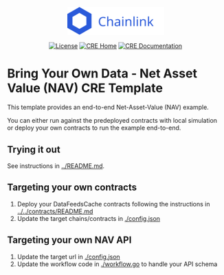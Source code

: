 <div style="text-align:center" align="center">
    <a href="https://chain.link" target="_blank">
        <img src="https://raw.githubusercontent.com/smartcontractkit/chainlink/develop/docs/logo-chainlink-blue.svg" width="225" alt="Chainlink logo">
    </a>

[![License](https://img.shields.io/badge/license-MIT-blue)](https://github.com/smartcontractkit/cre-templates/blob/main/LICENSE)
[![CRE Home](https://img.shields.io/static/v1?label=CRE&message=Home&color=blue)](https://chain.link/chainlink-runtime-environment)
[![CRE Documentation](https://img.shields.io/static/v1?label=CRE&message=Docs&color=blue)](https://docs.chain.link/cre)

</div>

# Bring Your Own Data - Net Asset Value (NAV) CRE Template

This template provides an end-to-end Net-Asset-Value (NAV) example.

You can either run against the predeployed contracts with local simulation
or deploy your own contracts to run the example end-to-end.

## Trying it out

See instructions in [../README.md](../README.md).

## Targeting your own contracts

1. Deploy your DataFeedsCache contracts following the instructions in [../../contracts/README.md](../../contracts/README.md])
2. Update the target chains/contracts in [./config.json](./config.json)

## Targeting your own NAV API

1. Update the target url in [./config.json](./config.json)
2. Update the workflow code in [./workflow.go](./workflow.go) to handle your API schema
